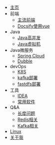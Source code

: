 - [主页](README.md)
- 前端
    - [主流前端](front/all.md)
    - [Docsify使用vue](front/useVue.md)
- Java
    - [Java高并发](java/juc.md)
    - [Java虚拟机](java/jvm.md)
- Java微服务
    - [Spring Cloud](micros/sc.md)
    - [Dubble](micros/dubble.md)
- devOps
    - [K8S](devops/k8s.md)
    - [kafka部署](devops/kafka.md)
    - [fastdfs部署](devops/fastdfs.md)
- 工具
    - [IDEA](tools/idea.md)
    - [常用软件](tools/soft.md)
- Q&A
    - [长度问题](qa/for-len.md)
    - [Redis相关](qa/redis.md)
    - [Kafka相关](qa/kafka.md)
- [Linux](linux.md)
- [关于我](aboutme.md)

